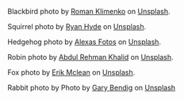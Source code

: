 Blackbird photo by [Roman Klimenko](https://unsplash.com/@romaklimenko?utm_source=unsplash&utm_medium=referral&utm_content=creditCopyText) on [Unsplash](https://unsplash.com/s/photos/blackbird?utm_source=unsplash&utm_medium=referral&utm_content=creditCopyText).

Squirrel photo by [Ryan Hyde](https://unsplash.com/@buddhapixel?utm_source=unsplash&utm_medium=referral&utm_content=creditCopyText) on [Unsplash](https://unsplash.com/s/photos/squirrel?utm_source=unsplash&utm_medium=referral&utm_content=creditCopyText).

Hedgehog photo by [Alexas Fotos](https://unsplash.com/@alexas_fotos?utm_source=unsplash&utm_medium=referral&utm_content=creditCopyText) on [Unsplash](https://unsplash.com/s/photos/hedgehog?utm_source=unsplash&utm_medium=referral&utm_content=creditCopyText).

Robin photo by [Abdul Rehman Khalid](https://unsplash.com/@ar_khalid?utm_source=unsplash&utm_medium=referral&utm_content=creditCopyText) on [Unsplash](https://unsplash.com/s/photos/robin?utm_source=unsplash&utm_medium=referral&utm_content=creditCopyText).

Fox photo by [Erik Mclean](https://unsplash.com/@introspectivedsgn?utm_source=unsplash&utm_medium=referral&utm_content=creditCopyText) on [Unsplash](https://unsplash.com/images/animals/fox?utm_source=unsplash&utm_medium=referral&utm_content=creditCopyText).
  
Rabbit photo by Photo by [Gary Bendig](https://unsplash.com/@kris_ricepees?utm_source=unsplash&utm_medium=referral&utm_content=creditCopyText) on [Unsplash](https://unsplash.com/photos/e7A-8mxRXJg?utm_source=unsplash&utm_medium=referral&utm_content=creditCopyText)
  